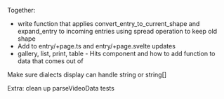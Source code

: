 Together:
- write function that applies convert_entry_to_current_shape and expand_entry to incoming entries using spread operation to keep old shape
- Add to entry/+page.ts and entry/+page.svelte updates
- gallery, list, print, table - Hits component and how to add function to data that comes out of <Doc>

Make sure dialects display can handle string or string[]

Extra: clean up parseVideoData tests